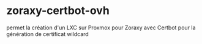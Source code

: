# zoraxy-certbot-ovh
permet la création d'un LXC sur Proxmox pour Zoraxy avec Certbot pour la génération de certificat wildcard
